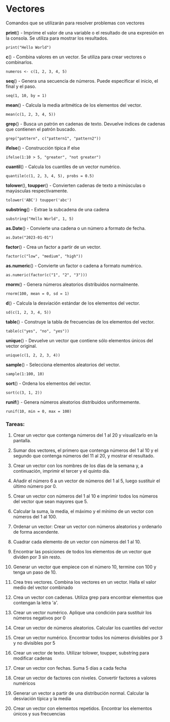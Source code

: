 # Vectores

Comandos que se utilizarán para resolver problemas con vectores

**print**() - Imprime el valor de una variable o el resultado de una expresión en la consola. Se utiliza para mostrar los resultados.

`print("Hello World")`

**c**() - Combina valores en un vector. Se utiliza para crear vectores o combinarlos.

`numeros <- c(1, 2, 3, 4, 5)`

**seq**() - Genera una secuencia de números. Puede especificar el inicio, el final y el paso.

`seq(1, 10, by = 1)`

**mean**() - Calcula la media aritmética de los elementos del vector.

`mean(c(1, 2, 3, 4, 5))`

**grep**() - Busca un patrón en cadenas de texto. Devuelve índices de cadenas que contienen el patrón buscado.

`grep("pattern", c("pattern1", "pattern2"))`

**ifelse**() - Construcción típica if else

`ifelse(1:10 > 5, "greater", "not greater")`

**cuantil**() - Calcula los cuantiles de un vector numérico.

`quantile(c(1, 2, 3, 4, 5), probs = 0.5)`

**tolower**(), **toupper**() - Convierten cadenas de texto a minúsculas o mayúsculas respectivamente.

`tolower('ABC')
toupper('abc')`

**substring**() - Extrae la subcadena de una cadena

`substring("Hello World", 1, 5)`

**as.Date**() - Convierte una cadena o un número a formato de fecha.

`as.Date("2023-01-01")`

**factor**() - Crea un factor a partir de un vector.

`factor(c("low", "medium", "high"))`

**as.numeric**() - Convierte un factor o cadena a formato numérico.

`as.numeric(factor(c("1", "2", "3")))`

**rnorm**() - Genera números aleatorios distribuidos normalmente.

`rnorm(100, mean = 0, sd = 1)`

**d**() - Calcula la desviación estándar de los elementos del vector.

`sd(c(1, 2, 3, 4, 5))`

**table**() - Construye la tabla de frecuencias de los elementos del vector.

`table(c("yes", "no", "yes"))`

**unique**() - Devuelve un vector que contiene sólo elementos únicos del vector original.

`unique(c(1, 2, 2, 3, 4))`

**sample**() - Selecciona elementos aleatorios del vector.

`sample(1:100, 10)`

**sort**() - Ordena los elementos del vector.

`sort(c(3, 1, 2))`

**runif**() - Genera números aleatorios distribuidos uniformemente.

`runif(10, min = 0, max = 100)`


### Tareas:

1. Crear un vector que contenga números del 1 al 20 y visualizarlo en la pantalla.

2. Sumar dos vectores, el primero que contenga números del 1 al 10 y el segundo que contenga números del 11 al 20, y mostrar el resultado.

3. Crear un vector con los nombres de los días de la semana y, a continuación, imprimir el tercer y el quinto día.

4. Añadir el número 6 a un vector de números del 1 al 5, luego sustituir el último número por 0.

5. Crear un vector con números del 1 al 10 e imprimir todos los números del vector que sean mayores que 5.

6. Calcular la suma, la media, el máximo y el mínimo de un vector con números del 1 al 100.

7. Ordenar un vector: Crear un vector con números aleatorios y ordenarlo de forma ascendente.

8. Cuadrar cada elemento de un vector con números del 1 al 10.

9. Encontrar las posiciones de todos los elementos de un vector que dividen por 3 sin resto.

10. Generar un vector que empiece con el número 10, termine con 100 y tenga un paso de 10.

11. Crea tres vectores. Combina los vectores en un vector. Halla el valor medio del vector combinado

12. Crea un vector con cadenas. Utiliza grep para encontrar elementos que contengan la letra 'a'.

13. Crear un vector numérico. Aplique una condición para sustituir los números negativos por 0

14. Crear un vector de números aleatorios. Calcular los cuantiles del vector

15. Crear un vector numérico. Encontrar todos los números divisibles por 3 y no divisibles por 5

16. Crear un vector de texto. Utilizar tolower, toupper, substring para modificar cadenas

17. Crear un vector con fechas. Suma 5 días a cada fecha

18. Crear un vector de factores con niveles. Convertir factores a valores numéricos

19. Generar un vector a partir de una distribución normal. Calcular la desviación típica y la media

20. Crear un vector con elementos repetidos. Encontrar los elementos únicos y sus frecuencias